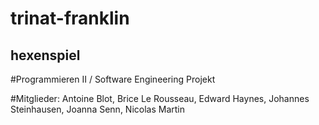 # trinat-franklin
## hexenspiel

#Programmieren II / Software Engineering Projekt

#Mitglieder: Antoine Blot, Brice Le Rousseau, Edward Haynes, Johannes Steinhausen, Joanna Senn, Nicolas Martin



